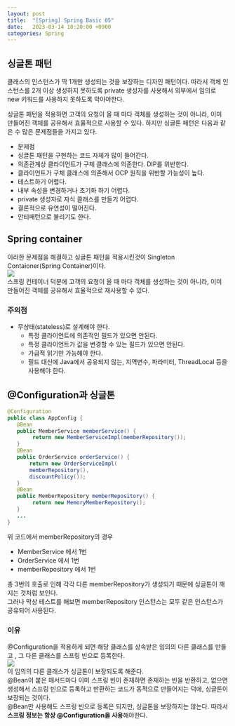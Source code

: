 ```yaml
---
layout: post
title:  "[Spring] Spring Basic 05"
date:   2023-03-14 10:20:00 +0900
categories: Spring
---
```

## 싱글톤 패턴
클래스의 인스턴스가 딱 1개만 생성되는 것을 보장하는 디자인 패턴이다.
따라서 객체 인스턴스를 2개 이상 생성하지 못하도록 private 생성자를 사용해서 외부에서 임의로 new 키워드를 사용하지 못하도록 막아야한다.

싱글톤 패턴을 적용하면 고객의 요청이 올 때 마다 객체를 생성하는 것이 아니라, 이미 만들어진 객체를 공유해서 효율적으로 사용할 수 있다. 하지만 싱글톤 패턴은 다음과 같은 수 많은 문제점들을 가지고 있다.

* 문제점
* 싱글톤 패턴을 구현하는 코드 자체가 많이 들어간다.
* 의존관계상 클라이언트가 구체 클래스에 의존한다. DIP를 위반한다.
* 클라이언트가 구체 클래스에 의존해서 OCP 원칙을 위반할 가능성이 높다.
* 테스트하기 어렵다.
* 내부 속성을 변경하거나 초기화 하기 어렵다.
* private 생성자로 자식 클래스를 만들기 어렵다.
* 결론적으로 유연성이 떨어진다.
* 안티패턴으로 불리기도 한다.

## Spring container
이러한 문제점을 해결하고 싱글톤 패턴을 적용시킨것이 Singleton Contaioner(Spring Container)이다.  
![](https://velog.velcdn.com/images/ghjeong/post/5427bdac-99a2-4a0f-aa9c-4b8af741621e/image.png)  
스프링 컨테이너 덕분에 고객의 요청이 올 때 마다 객체를 생성하는 것이 아니라, 이미 만들어진 객체를
공유해서 효율적으로 재사용할 수 있다.

### 주의점
* 무상태(stateless)로 설계해야 한다.
    * 특정 클라이언트에 의존적인 필드가 있으면 안된다.
    * 특정 클라이언트가 값을 변경할 수 있는 필드가 있으면 안된다.
    * 가급적 읽기만 가능해야 한다.
    * 필드 대신에 Java에서 공유되지 않는, 지역변수, 파라미터, ThreadLocal 등을 사용해야 한다.

## @Configuration과 싱글톤
```java
@Configuration
public class AppConfig {
   @Bean
   public MemberService memberService() {
   		return new MemberServiceImpl(memberRepository());
   }
   @Bean
   public OrderService orderService() {
       return new OrderServiceImpl(
       memberRepository(),
       discountPolicy());
   }
   @Bean
   public MemberRepository memberRepository() {
   		return new MemoryMemberRepository();
   }
   ...
}
```
위 코드에서 memberRepository의 경우  
* MemberService 에서 1번  
* OrderService 에서 1번  
* memberRepository 에서 1번  

총 3번의 호출로 인해 각각 다른 memberRepository가 생성되기 때문에 싱글톤이 깨지는 것처럼 보인다.  
그러나 막상 테스트를 해보면 memberRepository 인스턴스는 모두 같은 인스턴스가 공유되어 사용된다.
### 이유
@Configuration을 적용하게 되면 해당 클래스를 상속받은 임의의 다른 클래스를 만들고 , 그 다른 클래스를 스프링 빈으로 등록한다.  
![](https://velog.velcdn.com/images/ghjeong/post/f6be51cc-8d61-4c68-86ea-78d7beafb278/image.png)  
이 임의의 다른 클래스가 싱글톤이 보장되도록 해준다.  
@Bean이 붙은 매서드마다 이미 스프링 빈이 존재하면 존재하는 빈을 반환하고, 없으면 생성해서 스프링 빈으로 등록하고 반환하는 코드가 동적으로 만들어지는 덕에, 싱글톤이 보장되는 것이다.  
@Bean만 사용해도 스프링 빈으로 등록은 되지만, 싱글톤을 보장하지는 않는다. 따라서 **스프링 정보는 항상 @Configuration을 사용**해야한다.